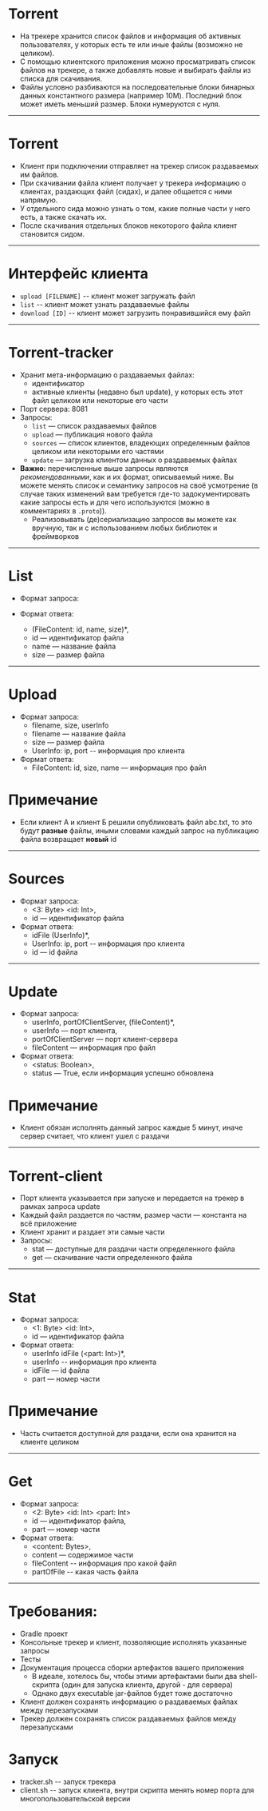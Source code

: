 # Torrent
* На трекере хранится список файлов и информация об активных пользователях, у которых есть те или иные файлы (возможно не целиком).
* С помощью клиентского приложения можно просматривать список файлов на трекере, а также добавлять новые и выбирать файлы из списка для скачивания.
* Файлы условно разбиваются на последовательные блоки бинарных данных константного размера (например 10M). Последний блок может иметь меньший размер. Блоки нумеруются с нуля.

---

# Torrent
* Клиент при подключении отправляет на трекер список раздаваемых им файлов.
* При скачивании файла клиент получает у трекера информацию о клиентах, раздающих файл (сидах), и далее общается с ними напрямую.
* У отдельного сида можно узнать о том, какие полные части у него есть, а также скачать их.
* После скачивания отдельных блоков некоторого файла клиент становится сидом.

---
# Интерфейс клиента
* `upload [FILENAME]` -- клиент может загружать файл
* `list` -- клиент может узнать раздаваемые файлы
* `download [ID]` -- клиент может загрузить понравившийся ему файл

---
# Torrent-tracker
* Хранит мета-информацию о раздаваемых файлах:
    * идентификатор
    * активные клиенты (недавно был update), у которых есть этот файл целиком или некоторые его части
* Порт сервера: 8081
* Запросы:
    * `list` — список раздаваемых файлов
    * `upload` — публикация нового файла
    * `sources` — список клиентов, владеющих определенным файлов целиком или некоторыми его частями
    * `update` — загрузка клиентом данных о раздаваемых файлах
* **Важно:** перечисленные выше запросы являются _рекомендованными_, как и их формат, описываемый ниже. Вы можете менять список и семантику запросов на своё усмотрение (в случае таких изменений вам требуется где-то задокументировать какие запросы есть и для чего используются (можно в комментариях в `.proto`)).
    * Реализовывать (де)сериализацию запросов вы можете как вручную, так и с использованием любых библиотек и фреймворков

    
---
# List
* Формат запроса:

* Формат ответа:
    * (FileContent: id, name, size)*,
    * id — идентификатор файла
    * name — название файла
    * size — размер файла

---
# Upload
* Формат запроса:
    * filename, size, userInfo
    * filename — название файла
    * size — размер файла
    * UserInfo: ip, port -- информация про клиента
* Формат ответа:
    * FileContent: id, size, name — информация про файл

# Примечание
* Если клиент А и клиент Б решили опубликовать файл abc.txt, то это будут **разные** файлы, иными словами каждый запрос на публикацию файла возвращает **новый** id

---

# Sources

* Формат запроса:
    * <3: Byte> <id: Int>,
    * id — идентификатор файла
* Формат ответа:
    * idFile (UserInfo)*,
    * UserInfo: ip, port -- информация про клиента
    * id — id файла
---

# Update

* Формат запроса:
    * userInfo, portOfClientServer, (fileContent)*,
    * userInfo — порт клиента,
    * portOfClientServer — порт клиент-сервера
    * fileContent — информация про файл
* Формат ответа:
    * <status: Boolean>,
    * status — True, если информация успешно обновлена

# Примечание
* Клиент обязан исполнять данный запрос каждые 5 минут, иначе сервер считает, что клиент ушел с раздачи
---
# Torrent-client
* Порт клиента указывается при запуске и передается на трекер в рамках запроса update
* Каждый файл раздается по частям, размер части — константа на всё приложение
* Клиент хранит и раздает эти самые части
* Запросы:
    * stat — доступные для раздачи части определенного файла
    * get — скачивание части определенного файла

---

# Stat

* Формат запроса:
    * <1: Byte> <id: Int>,
    * id — идентификатор файла
* Формат ответа:
    * userInfo idFile (<part: Int>)*,
    * userInfo -- информация про клиента
    * idFile — id файла
    * part — номер части

# Примечание

* Часть считается доступной для раздачи, если она хранится на клиенте целиком
---
# Get
* Формат запроса:
    * <2: Byte> <id: Int> <part: Int>
    * id — идентификатор файла,
    * part — номер части
* Формат ответа:
    * <content: Bytes>,
    * content — содержимое части
    * fileContent -- информация про какой файл
    * partOfFile -- какая часть файла
---

# Требования:
* Gradle проект
* Консольные трекер и клиент, позволяющие исполнять указанные запросы
* Тесты
* Документация процесса сборки артефактов вашего приложения
    * В идеале, хотелось бы, чтобы этими артефактами были два shell-скрипта
      (один для запуска клиента, другой - для сервера)
    * Однако двух executable jar-файлов будет тоже достаточно
* Клиент должен сохранять информацию о раздаваемых файлах между перезапусками
* Трекер должен сохранять список раздаваемых файлов между перезапусками

# Запуск
* tracker.sh -- запуск трекера
* client.sh -- запуск клиента, внутри скрипта менять номер порта для многопользовательской версии

